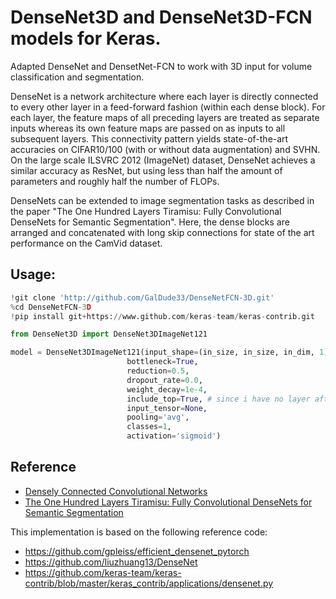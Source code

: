 # DenseNet3D and DenseNet3D-FCN models for Keras.

Adapted DenseNet and DensetNet-FCN to work with 3D input for volume classification and segmentation.

DenseNet is a network architecture where each layer is directly connected
to every other layer in a feed-forward fashion (within each dense block).
For each layer, the feature maps of all preceding layers are treated as
separate inputs whereas its own feature maps are passed on as inputs to
all subsequent layers. This connectivity pattern yields state-of-the-art
accuracies on CIFAR10/100 (with or without data augmentation) and SVHN.
On the large scale ILSVRC 2012 (ImageNet) dataset, DenseNet achieves a
similar accuracy as ResNet, but using less than half the amount of
parameters and roughly half the number of FLOPs.

DenseNets can be extended to image segmentation tasks as described in the
paper "The One Hundred Layers Tiramisu: Fully Convolutional DenseNets for
Semantic Segmentation". Here, the dense blocks are arranged and concatenated
with long skip connections for state of the art performance on the CamVid dataset.

## Usage:
```python
!git clone 'http://github.com/GalDude33/DenseNetFCN-3D.git'
%cd DenseNetFCN-3D
!pip install git+https://www.github.com/keras-team/keras-contrib.git

from DenseNet3D import DenseNet3DImageNet121

model = DenseNet3DImageNet121(input_shape=(in_size, in_size, in_dim, 1),
                          bottleneck=True,
                          reduction=0.5,
                          dropout_rate=0.0,
                          weight_decay=1e-4,
                          include_top=True, # since i have no layer after this model
                          input_tensor=None,
                          pooling='avg',
                          classes=1,
                          activation='sigmoid')
```

## Reference
- [Densely Connected Convolutional Networks](https://arxiv.org/pdf/1608.06993.pdf)
- [The One Hundred Layers Tiramisu: Fully Convolutional DenseNets for Semantic
   Segmentation](https://arxiv.org/pdf/1611.09326.pdf)

This implementation is based on the following reference code:
 - https://github.com/gpleiss/efficient_densenet_pytorch
 - https://github.com/liuzhuang13/DenseNet
 - https://github.com/keras-team/keras-contrib/blob/master/keras_contrib/applications/densenet.py
 
 
